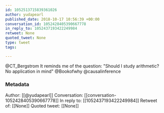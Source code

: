 ```yaml
---
id: 1052513715839361026
author: yudapearl
published_date: 2018-10-17 10:56:39 +00:00
conversation_id: 1052428405390667778
in_reply_to: 1052437193422249984
retweet: None
quoted_tweet: None
type: tweet
tags:

---
```


@CT_Bergstrom It reminds me of the question: "Should I study arithmetic? No application in mind" @Bookofwhy @causalinference

### Metadata

Author: [[@yudapearl]]
Conversation: [[conversation-1052428405390667778]]
In reply to: [[1052437193422249984]]
Retweet of: [[None]]
Quoted tweet: [[None]]
